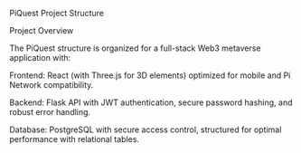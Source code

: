 PiQuest Project Structure

Project Overview

The PiQuest structure is organized for a full-stack Web3 metaverse application with:

Frontend: React (with Three.js for 3D elements) optimized for mobile and Pi Network compatibility.

Backend: Flask API with JWT authentication, secure password hashing, and robust error handling.

Database: PostgreSQL with secure access control, structured for optimal performance with relational tables.
